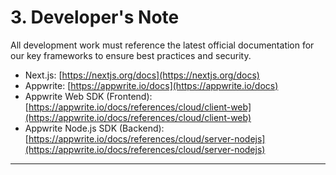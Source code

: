 # 3. Developer's Note

All development work must reference the latest official documentation for our key frameworks to ensure best practices and security.
- Next.js: [https://nextjs.org/docs](https://nextjs.org/docs)
- Appwrite: [https://appwrite.io/docs](https://appwrite.io/docs)
- Appwrite Web SDK (Frontend): [https://appwrite.io/docs/references/cloud/client-web](https://appwrite.io/docs/references/cloud/client-web)
- Appwrite Node.js SDK (Backend): [https://appwrite.io/docs/references/cloud/server-nodejs](https://appwrite.io/docs/references/cloud/server-nodejs)

---
